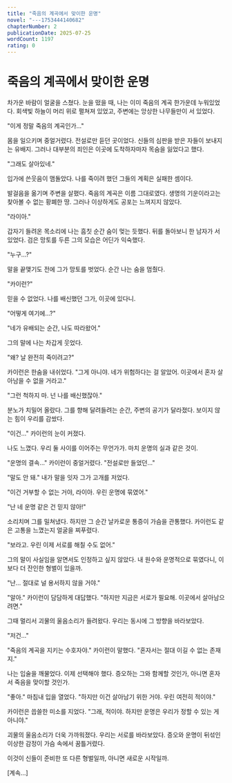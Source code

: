 ```yaml
---
title: "죽음의 계곡에서 맞이한 운명"
novel: "---1753444140682"
chapterNumber: 2
publicationDate: 2025-07-25
wordCount: 1197
rating: 0
---
```


# 죽음의 계곡에서 맞이한 운명

차가운 바람이 얼굴을 스쳤다. 눈을 떴을 때, 나는 이미 죽음의 계곡 한가운데 누워있었다. 회색빛 하늘이 머리 위로 펼쳐져 있었고, 주변에는 앙상한 나무들만이 서 있었다.

"이게 정말 죽음의 계곡인가..."

몸을 일으키며 중얼거렸다. 전설로만 듣던 곳이었다. 신들의 심판을 받은 자들이 보내지는 유배지. 그러나 대부분의 죄인은 이곳에 도착하자마자 목숨을 잃었다고 했다.

"그래도 살아있네."

입가에 쓴웃음이 맴돌았다. 나를 죽이려 했던 그들의 계획은 실패한 셈이다.

발걸음을 옮기며 주변을 살폈다. 죽음의 계곡은 이름 그대로였다. 생명의 기운이라고는 찾아볼 수 없는 황폐한 땅. 그러나 이상하게도 공포는 느껴지지 않았다.

"라이아."

갑자기 들려온 목소리에 나는 흠칫 순간 숨이 멎는 듯했다. 뒤를 돌아보니 한 남자가 서 있었다. 검은 망토를 두른 그의 모습은 어딘가 익숙했다.

"누구...?"

말을 끝맺기도 전에 그가 망토를 벗었다. 순간 나는 숨을 멈췄다.

"카이런?"

믿을 수 없었다. 나를 배신했던 그가, 이곳에 있다니. 

"어떻게 여기에...?"

"네가 유배되는 순간, 나도 따라왔어."

그의 말에 나는 차갑게 웃었다.

"왜? 날 완전히 죽이려고?"

카이런은 한숨을 내쉬었다. "그게 아니야. 네가 위험하다는 걸 알았어. 이곳에서 혼자 살아남을 수 없을 거라고."

"그런 척하지 마. 넌 나를 배신했잖아."

분노가 치밀어 올랐다. 그를 향해 달려들려는 순간, 주변의 공기가 달라졌다. 보이지 않는 힘이 우리를 감쌌다.

"이건..." 카이런의 눈이 커졌다.

나도 느꼈다. 우리 둘 사이를 이어주는 무언가가. 마치 운명의 실과 같은 것이.

"운명의 결속..." 카이런이 중얼거렸다. "전설로만 들었던..."

"말도 안 돼." 내가 말을 잇자 그가 고개를 저었다.

"이건 거부할 수 없는 거야, 라이아. 우린 운명에 묶였어."

"난 네 운명 같은 건 믿지 않아!"

소리치며 그를 밀쳐냈다. 하지만 그 순간 날카로운 통증이 가슴을 관통했다. 카이런도 같은 고통을 느꼈는지 얼굴을 찌푸렸다.

"보라고. 우린 이제 서로를 해칠 수도 없어."

그의 말이 사실임을 알면서도 인정하고 싶지 않았다. 내 원수와 운명적으로 묶였다니, 이보다 더 잔인한 형벌이 있을까.

"난... 절대로 널 용서하지 않을 거야."

"알아." 카이런이 담담하게 대답했다. "하지만 지금은 서로가 필요해. 이곳에서 살아남으려면."

그때 멀리서 괴물의 울음소리가 들려왔다. 우리는 동시에 그 방향을 바라보았다.

"저건..." 

"죽음의 계곡을 지키는 수호자야." 카이런이 말했다. "혼자서는 절대 이길 수 없는 존재지."

나는 입술을 깨물었다. 이제 선택해야 했다. 증오하는 그와 함께할 것인가, 아니면 혼자서 죽음을 맞이할 것인가.

"좋아." 마침내 입을 열었다. "하지만 이건 살아남기 위한 거야. 우린 여전히 적이야."

카이런은 씁쓸한 미소를 지었다. "그래, 적이야. 하지만 운명은 우리가 정할 수 있는 게 아니야."

괴물의 울음소리가 더욱 가까워졌다. 우리는 서로를 바라보았다. 증오와 운명이 뒤섞인 이상한 감정이 가슴 속에서 꿈틀거렸다.

이것이 신들이 준비한 또 다른 형벌일까, 아니면 새로운 시작일까.

[계속...]